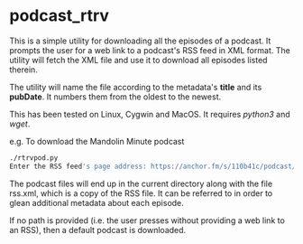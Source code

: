 # podcast_rtrv
This is a simple utility for downloading all the episodes of a podcast.
It prompts the user for a web link to a podcast's RSS feed in XML format.
The utility will fetch the XML file and use it to download all episodes listed therein.

The utility will name the file according to the metadata's **title** and its **pubDate**.
It numbers them from the oldest to the newest.

This has been tested on Linux, Cygwin and MacOS.
It requires *python3* and *wget*.

e.g. To download the Mandolin Minute podcast
```bash
./rtrvpod.py
Enter the RSS feed's page address: https://anchor.fm/s/110b41c/podcast/rss
```
The podcast files will end up in the current directory along with the file rss.xml,
which is a copy of the RSS file.
It can be referred to in order to glean additional metadata about each episode.

If no path is provided (i.e. the user presses <ENTER> without providing a web link to an RSS),
then a default podcast is downloaded.
